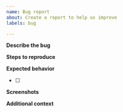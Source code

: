 ```yaml
---
name: Bug report
about: Create a report to help us improve
labels: bug

---
```


**Describe the bug**
<!-- A clear and concise description of what the bug is -->

**Steps to reproduce**
<!-- Please describe in detail how the bug can be reproduced.
     Also mention the different versions of the tools used -->

**Expected behavior**
<!-- A clear and concise description of what you expected to happen.
     Add checklist item(s) and remove examples not applicable -->
- [ ] <!-- Issue specific criteria -->

**Screenshots**
<!-- If applicable, add screenshots/videos to help explain your problem -->

**Additional context**
<!-- Add any other context about the problem here -->